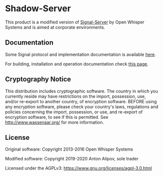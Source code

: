 Shadow-Server
=================

This product is a modified version of <a href="https://github.com/signalapp/Signal-Server">Signal-Server</a> by Open Whisper Systems and is aimed at corporate environments.

Documentation
-------------

Some Signal protocol and implementation documentation is available <a href="https://signal.org/docs/">here</a>. 

For building, installation and operation documentation check <a href="http://sres.su/shadow">this page</a>.


Cryptography Notice
------------

This distribution includes cryptographic software. The country in which you currently reside may have restrictions on the import, possession, use, and/or re-export to another country, of encryption software.
BEFORE using any encryption software, please check your country's laws, regulations and policies concerning the import, possession, or use, and re-export of encryption software, to see if this is permitted.
See <http://www.wassenaar.org/> for more information.

License
---------------------
Original software:
Copyright 2013-2016 Open Whisper Systems

Modified software:
Copyright 2019-2020 Anton Alipov, sole trader

Licensed under the AGPLv3: https://www.gnu.org/licenses/agpl-3.0.html
